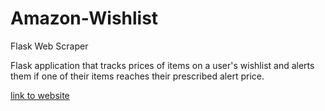 # Amazon-Wishlist
Flask Web Scraper

Flask application that tracks prices of items on a user's wishlist and alerts them if one of their items reaches their prescribed alert price.

[link to website](https://amazonwishlistapp.herokuapp.com)
